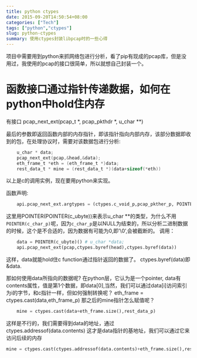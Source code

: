 ```yaml
---
title: python ctypes
date: 2015-09-20T14:50:54+08:00
categories: ["Tech"]
tags: ["python","ctypes"]
slug: python-ctypes
summary: 使用ctypes封装libpcap时的一些心得
---
```


项目中需要用到python来抓网络包进行分析，看了pip有现成的pcap库，但是没用过，我使用的pcap的接口很简单，所以就想自己封装一个。

# 函数接口通过指针传递数据，如何在python中hold住内存
有接口
    pcap_next_ext(pcap_t *, pcap_pkthdr *, u_char **)

最后的参数即返回函数内部的内存指针，即该指针指向内部内存，该部分数据即收到的包，在处理协议时，需要对该数据包进行分析:
```c
    u_char * data;
    pcap_next_ext(pcap,&head,&data);
    eth_frame_t *eth = (eth_frame_t *)data;
    rest_data_t * mine = (rest_data_t *)(data+sizeof(*eth))
```
以上是c的调用实例，现在要用python来实现。

函数声明:
```python
    api.pcap_next_ext.argtypes = (ctypes.c_void_p,pcap_pkther_p, POINTER(POINTER(c_ubyte)))
```
这里用POINTER(POINTER(c_ubyte))来表示u_char **的类型，为什么不用
`POINTER(c_char_p)`呢，因为`c_char_p`是以NULL为结束的，所以分析二进制数据的时候，这个是不合适的，因为数据有可能为0,即’\0’,会被截断的。
调用：
```python
    data = POINTER(c_ubyte)() # u_char *data;
    api.pcap_next_ext(pcap,ctypes.byref(head),ctypes.byref(data))
```
这样，data就能hold住c function通过指针返回的数据了。
ctypes.byref(data)即 &data.

那如何使用data所指向的数据呢?
在python层，它认为是一个pointer, data有contents属性，值是第1个数据，即data[0],当然，我们可以通过data[i]访问索引为i的字节，和c指针一样，但如何强制转换呢？
eth_frame = ctypes.cast(data,eth_frame_p)
那之后的mine指针怎么赋值呢？
``` python
    mine = ctypes.cast(data+eth_frame.size(),rest_data_p)
```
这样是不行的，我们需要得到data的地址，通过ctypes.addressof(data.contents)
这才是data指针的基地址，我们可以通过它来访问后续的内存
``` python
mine = ctypes.cast(ctypes.addressof(data.contents)+eth_frame.size(),rest_data_p)
```

